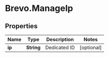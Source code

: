 # Brevo.ManageIp

## Properties
Name | Type | Description | Notes
------------ | ------------- | ------------- | -------------
**ip** | **String** | Dedicated ID | [optional] 



